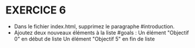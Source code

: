 # EXERCICE 6

- Dans le fichier index.html, supprimez le paragraphe #introduction.
- Ajoutez deux nouveaux éléments à la liste #goals :
  Un élément "Objectif 0" en début de liste
  Un élément "Objectif 5" en fin de liste
